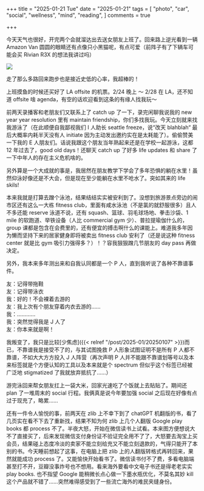 +++
title = "2025-01-21 Tue"
date = "2025-01-21"
tags = [
    "photo",
    "car",
    "social",
    "wellness",
    "mind",
    "reading",
]
comments = true

+++

今天天气也很好，开完两个会就溜达出去送女朋友上班了。回来路上逆光看到一辆 Amazon Van 圆圆的眼睛还有点像只小黑猫呢，有点可爱（前阵子有了下辆车可能会买 Rivian R3X 的想法我讲过吗）

![](https://media.douchi.space/douchi/media_attachments/files/113/870/797/451/107/183/original/b83e8598a3f9d143.png)

走了那么多路回来跑步也是接近史低的心率，我超棒的！

上班摸鱼的时候还买好了 LA offsite 的机票。2/24 晚上 ～ 2/28 在 LA，还不知道 offsite 啥 agenda，有空的话欢迎看到这条的有缘人找我玩～

前两天录播客和老朋友们又联系上了 catch up 了一下，录完闲聊我说我的 new year year resolution 里有 maintain friendship，你们多找我玩。今天立刻就来找我游泳了（在此顺便自我鄙视我们 I 人助长 seattle freeze，说“改天 blahblah“ 最后大概率内耗半天没有人 initiate 因为主动发出邀约实在是太耗能了）。偷偷赞美一下我的 E 人朋友们。话说我跟这个朋友当年熟起来还是在学校一起游泳，这都 12 年过去了，good old days！还聊天 catch up 了好多 life updates 和 share 了一下中年人的存在主义危机啥的。

另外算是一个大成就的事是，我居然在朋友教学下学会了多年恐惧的躺在水里！虽然仰泳好像还是不大会，但是现在至少能躺在水里不呛水了。突如其来的 life skils!

本来我就是打算去蹭个泳池，结果结结实实被安利到了。没想到旅游景点旁边的闹市区还有这么一大栋 fitness club，里面有咸水泳池（不是氯的就舒服很多）且人不多还能 reserve 泳道不说，还有 squash、篮球、羽毛球场地、拳击沙袋、1 mile 的软跑道、举铁设备（人比 commercial gym 少）、普拉提瑜伽什么的， group 课都是包含在会费里的，还有便宜的搏击啊什么的课能上。难道我多年因为懒而坚持下来的居家健身即将被卖出 fitness club 安利了（还是说这种 fitness center 就是比 gym 吸引力强得多？）！？容我狠狠蹭几节朋友的 day pass 再做决定。

另外，我本来多年测出来和自我认同都是一个 P 人，直到我听说了各种不靠谱事件。

友：记得带拖鞋 \
友：记得带泳衣 \
我：好的！不会裸着去游的 \
友：我上次有个朋友穿着内衣去游的…… \
我：………… \
我：突然觉得我是 J 人了 \
友：你本来就是啊！ 

我叛变了，我只是比较[少焦虑]({{< relref "/post/2025-01/20250107" >}})而已，不靠谱我是接受不了的，与其试图挽救 P 人形象试图证明不是所有 P 人都不靠谱，不如大大方方投入 J 人阵营（再次声明 P 人并不能跟不靠谱划等号以及本来标签就是个方便认知的工具以及本来就是个 spectrum 但似乎这个标签已经被广泛地 stigmatized 了我就放弃抵抗了……）

游完泳回来帮女朋友扛上一袋大米，回家光速吃了个饭就上去贴贴了。期间还 plan 了一堆周末的 social 行程。我俩真是说今年要加强 social 之后现在好像有点过于现充了，略累……

还有一件令人愉悦的事，前两天在 zlib 上不幸下到了 chatGPT 机翻版的书，看了几页实在看不下去了重新找，结果不知为何 zlib 上几个人翻版 Google play books 都 process 不了。半夜大怒，开始在微信读书上试看。本来图方便想说大不了直接买了，后来发现微信支付身份证不验证完全用不了了，大怒要去淘宝上买会员，结果碰上态度冷淡的卖家不能立刻给充又不能立刻退款的，气得只能开了本别的书。今天睡前想起了这事，在电脑上把 zlib 上的人翻版转格式再转回来，果然就能成功 process 了。又能愉快开始看书了。微信读书付不了费，多看电脑端甚至打不开，豆瓣没事炸号也不想用。看来海外要看中文电子书还是得老老实实 play books. 也不指望 Google 能稍微长点心做一下墨水瓶优化，不莫名其妙 kill 这个产品就不错了……突然难得感受到了一些流亡海外的难民夹缝身份。
